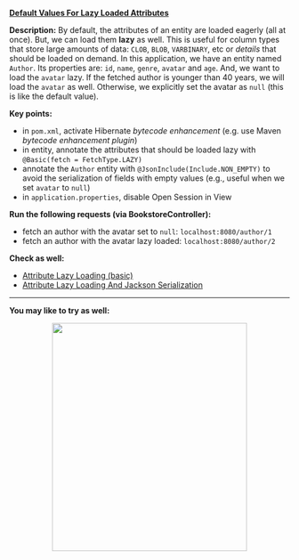 
**[Default Values For Lazy Loaded Attributes](https://github.com/AnghelLeonard/Hibernate-SpringBoot/tree/master/HibernateSpringBootAttributeLazyLoadingDefaultValues)**
 
**Description:** By default, the attributes of an entity are loaded eagerly (all at once). But, we can load them **lazy** as well. This is useful for column types that store large amounts of data: `CLOB`, `BLOB`, `VARBINARY`, etc or *details* that should be loaded on demand. In this application, we have an entity named `Author`. Its properties are: `id`, `name`, `genre`, `avatar` and `age`. And, we want to load the `avatar` lazy. If the fetched author is younger than 40 years, we will load the `avatar` as well. Otherwise, we explicitly set the avatar as `null` (this is like the default value). 

**Key points:**
- in `pom.xml`, activate Hibernate *bytecode enhancement* (e.g. use Maven *bytecode enhancement plugin*)
- in entity, annotate the attributes that should be loaded lazy with `@Basic(fetch = FetchType.LAZY)`
- annotate the `Author` entity with `@JsonInclude(Include.NON_EMPTY)` to avoid the serialization of fields with empty values (e.g., useful when we set `avatar` to `null`)
- in `application.properties`, disable Open Session in View
     
**Run the following requests (via BookstoreController):**
- fetch an author with the avatar set to `null`: `localhost:8080/author/1`
- fetch an author with the avatar lazy loaded: `localhost:8080/author/2`

**Check as well:**
- [Attribute Lazy Loading (basic)](https://github.com/AnghelLeonard/Hibernate-SpringBoot/blob/master/HibernateSpringBootAttributeLazyLoadingBasic)
- [Attribute Lazy Loading And Jackson Serialization](https://github.com/AnghelLeonard/Hibernate-SpringBoot/tree/master/HibernateSpringBootAttributeLazyLoadingJacksonSerialization)
     
--------------------------------

**You may like to try as well:**
<a href="https://leanpub.com/java-persistence-performance-illustrated-guide"><p align="center"><img src="https://github.com/AnghelLeonard/Hibernate-SpringBoot/blob/master/Java%20Persistence%20Performance%20Illustrated%20Guide.jpg" height="410" width="350"/></p></a>

